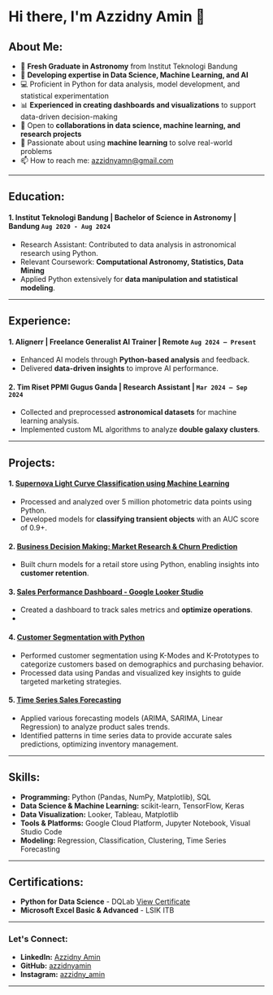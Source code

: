 
# Hi there, I'm Azzidny Amin 👋

## About Me:
- 🌌 **Fresh Graduate in Astronomy** from Institut Teknologi Bandung
- 🧠 **Developing expertise in Data Science, Machine Learning, and AI**
- 💻 Proficient in Python for data analysis, model development, and statistical experimentation
- 📊 **Experienced in creating dashboards and visualizations** to support data-driven decision-making
- 🌟 Open to **collaborations in data science, machine learning, and research projects**
- 🤖 Passionate about using **machine learning** to solve real-world problems
- 📫 How to reach me: [azzidnyamn@gmail.com](mailto:azzidnyamn@gmail.com)

---

## Education:

#### 1. Institut Teknologi Bandung | **Bachelor of Science in Astronomy** | Bandung `Aug 2020 - Aug 2024`
   - Research Assistant: Contributed to data analysis in astronomical research using Python.
   - Relevant Coursework: **Computational Astronomy, Statistics, Data Mining**
   - Applied Python extensively for **data manipulation and statistical modeling**.

---

## Experience:

#### 1. **Alignerr** | Freelance Generalist AI Trainer | Remote `Aug 2024 – Present`
   - Enhanced AI models through **Python-based analysis** and feedback.
   - Delivered **data-driven insights** to improve AI performance.

#### 2. **Tim Riset PPMI Gugus Ganda** | Research Assistant | `Mar 2024 – Sep 2024`
   - Collected and preprocessed **astronomical datasets** for machine learning analysis.
   - Implemented custom ML algorithms to analyze **double galaxy clusters**.

---

## Projects:

#### 1. [**Supernova Light Curve Classification using Machine Learning**](https://github.com/Azzidnyamn/ML-for-SN-Ia-light-curve-classification.git) 
   - Processed and analyzed over 5 million photometric data points using Python.
   - Developed models for **classifying transient objects** with an AUC score of 0.9+.

#### 2. [**Business Decision Making: Market Research & Churn Prediction**](https://github.com/Azzidnyamn/Business_Decision_Research_Churn_Customer_Prediction.git)
   - Built churn models for a retail store using Python, enabling insights into **customer retention**.

#### 3. [**Sales Performance Dashboard** - Google Looker Studio](https://github.com/Azzidnyamn/Superstore_Looker_Dasboard/blob/4e49fb01555032084df4a88bff9f9d081e3fdc3e/Superstore_Looker_Dasboard.pdf)
   - Created a dashboard to track sales metrics and **optimize operations**.
   - 
#### 4. [**Customer Segmentation with Python**]([https://github.com/Azzidnyamn/Business_Decision_Research_Churn_Customer_Prediction.git](https://github.com/Azzidnyamn/Data-Science/blob/2eb57e31fbe3d6924b9ad3a1eaaa53c3ecfc0cbe/Penerapan%20di%20Industri/Data%20Science%20in%20Marketing_Customer%20Segmentation%20with%20Python.ipynb))
   - Performed customer segmentation using K-Modes and K-Prototypes to categorize customers based on demographics and purchasing behavior.
   - Processed data using Pandas and visualized key insights to guide targeted marketing strategies.

#### 5. [**Time Series Sales Forecasting**](https://github.com/Azzidnyamn/Superstore_Looker_Dasboard/blob/4e49fb01555032084df4a88bff9f9d081e3fdc3e/Superstore_Looker_Dasboard.pdf)
   - Applied various forecasting models (ARIMA, SARIMA, Linear Regression) to analyze product sales trends.
   - Identified patterns in time series data to provide accurate sales predictions, optimizing inventory management.


---

## Skills:

- **Programming:** Python (Pandas, NumPy, Matplotlib), SQL
- **Data Science & Machine Learning:** scikit-learn, TensorFlow, Keras
- **Data Visualization:** Looker, Tableau, Matplotlib
- **Tools & Platforms:** Google Cloud Platform, Jupyter Notebook, Visual Studio Code
- **Modeling:** Regression, Classification, Clustering, Time Series Forecasting

---

## Certifications:

- **Python for Data Science** - DQLab [View Certificate](https://drive.google.com/file/d/1eaNN4ldJNnta3fvPEJ_Ko755dv8cX1P5/view?usp=sharing)
- **Microsoft Excel Basic & Advanced** - LSIK ITB

---

### Let's Connect:

- **LinkedIn:** [Azzidny Amin](http://linkedin.com/in/azzidny-amin-85529020b)
- **GitHub:** [azzidnyamin](https://github.com/Azzidnyamn)
- **Instagram:** [azzidny_amin](https://www.instagram.com/zidny_amn/)

---
